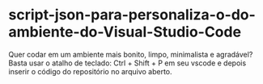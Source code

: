# script-json-para-personaliza-o-do-ambiente-do-Visual-Studio-Code
Quer codar em um ambiente mais bonito, limpo, minimalista e agradável? Basta usar o atalho de teclado: Ctrl + Shift + P em seu vscode e depois inserir o código do repositório no arquivo aberto.
